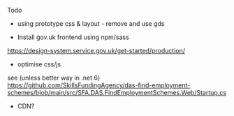 ﻿Todo

* using prototype css & layout - remove and use gds

* Install gov.uk frontend using npm/sass

https://design-system.service.gov.uk/get-started/production/

* optimise css/js

see (unless better way in .net 6)
https://github.com/SkillsFundingAgency/das-find-employment-schemes/blob/main/src/SFA.DAS.FindEmploymentSchemes.Web/Startup.cs

* CDN?